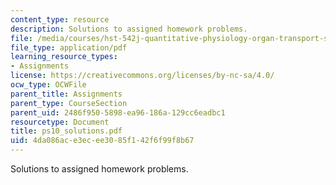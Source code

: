 ```yaml
---
content_type: resource
description: Solutions to assigned homework problems.
file: /media/courses/hst-542j-quantitative-physiology-organ-transport-systems-spring-2004/4da086ace3ecee3085f142f6f99f8b67_ps10_solutions.pdf
file_type: application/pdf
learning_resource_types:
- Assignments
license: https://creativecommons.org/licenses/by-nc-sa/4.0/
ocw_type: OCWFile
parent_title: Assignments
parent_type: CourseSection
parent_uid: 2486f950-5898-ea96-186a-129cc6eadbc1
resourcetype: Document
title: ps10_solutions.pdf
uid: 4da086ac-e3ec-ee30-85f1-42f6f99f8b67
---
```

Solutions to assigned homework problems.